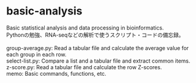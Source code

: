 # basic-analysis
Basic statistical analysis and data processing in bioinformatics.
<br>
Pythonの勉強、RNA-seqなどの解析で使うスクリプト・コードの備忘録。
<br>
<br>
group-average.py: Read a tabular file and calculate the average value for each group in each row.
<br>
select-list.py: Compare a list and a tabular file and extract common items.
<br>
z-score.py: Read a tabular file and calculate the row Z-scores.
<br>
memo: Basic commands, functions, etc.
